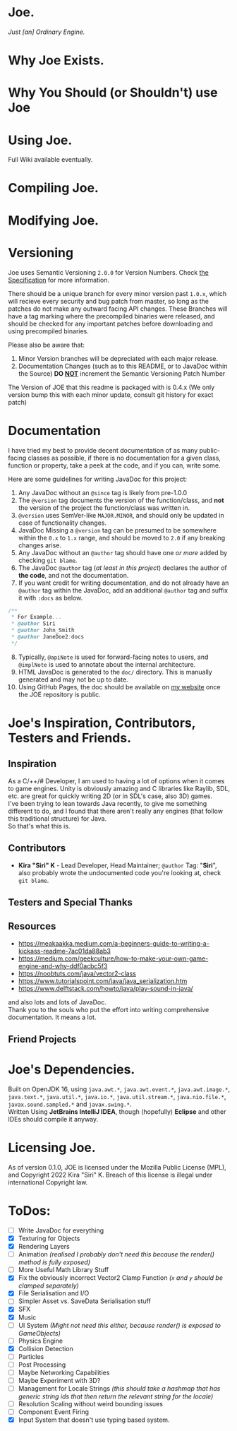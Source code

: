 # Joe.
_Just [an] Ordinary Engine._
# Why Joe Exists.

# Why You Should (or Shouldn't) use Joe

# Using Joe.

Full Wiki available eventually.
<!--Needs to be a section here about joePack and submodules.
recommend commands: ```git config --global alias.clone "clone --recurse-submodules" ; git config --global alias.pull "pull --recurse-submodules"```-->
# Compiling Joe.
# Modifying Joe.

# Versioning
Joe uses Semantic Versioning `2.0.0` for Version Numbers.
Check [the Specification](https://semver.org/) for more information.

There should be a unique branch for every minor version past `1.0.x`, which will recieve every security and bug patch from master, 
so long as the patches do not make any outward facing API changes.
These Branches will have a tag marking where the precompiled binaries were released, 
and should be checked for any important patches before downloading and using precompiled binaries.

Please also be aware that:
1. Minor Version branches will be depreciated with each major release.
2. Documentation Changes (such as to this README, or to JavaDoc within the Source)
**DO <u>NOT</u>** increment the Semantic Versioning Patch Number 

The Version of JOE that this readme is packaged with is 0.4.x
(We only version bump this with each minor update, consult git history for exact patch)

# Documentation
I have tried my best to provide decent documentation of as many public-facing classes as possible, 
if there is no documentation for a given class, function or property, take a peek at the code, and if you can, write some.

Here are some guidelines for writing JavaDoc for this project:
1. Any JavaDoc without an `@since` tag is likely from pre-1.0.0
2. The `@version` tag documents the version of the function/class, and **not** the version of the project the function/class was written in.
3. `@version` uses SemVer-like `MAJOR.MINOR`, and should only be updated in case of functionality changes.
4. JavaDoc Missing a `@version` tag can be presumed to be somewhere within the `0.x` to `1.x` range, and should be moved to `2.0` if any breaking changes arise.
5. Any JavaDoc without an `@author` tag should have one *or more* added by checking `git blame`.
6. The JavaDoc `@author` tag (_at least in this project_) declares the author of **the code**, and not the documentation. 
7. If you want credit for writing documentation, and do not already have an `@author` tag within the JavaDoc, add an additional `@author` tag and suffix it with `:docs` as below.
```java
/**
 * For Example...
 * @author Siri
 * @author John_Smith
 * @author JaneDoe2:docs
 */
```
8. Typically, `@apiNote` is used for forward-facing notes to users, and `@implNote` is used to annotate about the internal architecture.
9. HTML JavaDoc is generated to the `doc/` directory. This is manually generated and may not be up to
date. <!-- The generation is done within IDEA "Tools -> Generate JavaDoc... -> Module 'JOE' -> Generate" -->
10. Using GitHub Pages, the doc should be available on [my website](http://siri-chan.github.io/io.siri.joe/) once the JOE repository is public.

# Joe's Inspiration, Contributors, Testers and Friends.
## Inspiration
As a C/++/# Developer, I am used to having a lot of options when it comes to game engines.
Unity is obviously amazing and C libraries like Raylib, SDL, etc. are great 
for quickly writing 2D (or in SDL's case, also 3D) games.  
I've been trying to lean towards Java recently, to give me something different to do, 
and I found that there aren't really any engines (that follow this traditional structure) for Java.  
So that's what this is.
## Contributors
- **Kira "Siri" K** - Lead Developer, Head Maintainer; `@author` Tag: "**Siri**", 
also probably wrote the undocumented code you're looking at, check `git blame`.
## Testers and Special Thanks

## Resources
- https://meakaakka.medium.com/a-beginners-guide-to-writing-a-kickass-readme-7ac01da88ab3
- https://medium.com/geekculture/how-to-make-your-own-game-engine-and-why-ddf0acbc5f3
- https://noobtuts.com/java/vector2-class
- https://www.tutorialspoint.com/java/java_serialization.htm
- https://www.delftstack.com/howto/java/play-sound-in-java/

and also lots and lots of JavaDoc.  
Thank you to the souls who put the effort into writing comprehensive documentation. 
It means a lot.
## Friend Projects

# Joe's Dependencies.
Built on OpenJDK 16, using `java.awt.*`, `java.awt.event.*`, `java.awt.image.*`, 
`java.text.*`, `java.util.*`, `java.io.*`,
`java.util.stream.*`, `java.nio.file.*`, `javax.sound.sampled.*` 
and `javax.swing.*`.  
Written Using **JetBrains IntelliJ IDEA**, though (hopefully) **Eclipse** and other IDEs should compile it anyway.


# Licensing Joe.
As of version 0.1.0, JOE is licensed under the Mozilla Public License (MPL), and Copyright 2022 Kira "Siri" K.
Breach of this license is illegal under international Copyright law.

# ToDos:
- [ ] Write JavaDoc for everything
- [x] Texturing for Objects
- [x] Rendering Layers
- [ ] Animation 
  _(realised I probably don't need this because the render() method is fully exposed)_
- [ ] More Useful Math Library Stuff
- [x] Fix the obviously incorrect Vector2 Clamp Function
  _(`x` and `y` should be clamped separately)_
- [x] File Serialisation and I/O
- [ ] Simpler Asset vs. SaveData Serialisation stuff
- [x] SFX
- [x] Music
- [ ] UI System
  _(Might not need this either, because render() is exposed to GameObjects)_
- [ ] Physics Engine
- [x] Collision Detection
- [ ] Particles
- [ ] Post Processing
- [ ] Maybe Networking Capabilities
- [ ] Maybe Experiment with 3D?
- [ ] Management for Locale Strings
  _(this should take a hashmap that has generic string ids that then return the relevant string for the locale)_
- [ ] Resolution Scaling without weird bounding issues
- [ ] Component Event Firing
- [x] Input System that doesn't use typing based system. 